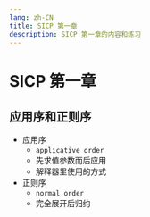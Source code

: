 ```yaml
---
lang: zh-CN
title: SICP 第一章
description: SICP 第一章的内容和练习
---
```


# SICP 第一章

## 应用序和正则序

- 应用序
  - `applicative order`
  - 先求值参数而后应用
  - 解释器里使用的方式
- 正则序
  - `normal order`
  - 完全展开后归约
